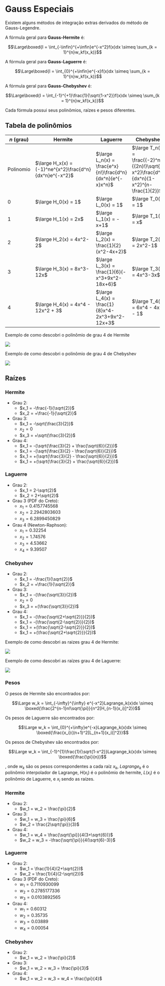 # Gauss Especiais

Existem alguns métodos de integração extras derivados do método de Gauss-Legendre.

A fórmula geral para **Gauss-Hermite** é:

$$\Large\boxed{I = \int_{-\infin}^{+\infin}e^{-x^2}f(x)dx \simeq \sum_{k = 1}^{n}w_kf(x_k)}$$

A fórmula geral para **Gauss-Laguerre** é:

$$\Large\boxed{I = \int_{0}^{+\infin}e^{-x}f(x)dx \simeq \sum_{k = 1}^{n}w_kf(x_k)}$$

A fórmula geral para **Gauss-Chebyshev** é:

$$\Large\boxed{I = \int_{-1}^{+1}\frac{1}{\sqrt{1-x^2}}f(x)dx \simeq \sum_{k = 1}^{n}w_kf(x_k)}$$

Cada fórmula possui seus polinômios, raízes e pesos diferentes.

## Tabela de polinômios

| $n$ (grau) | Hermite | Laguerre | Chebyshev |
| --- | --- | --- | --- |
| Polinomio | $\large H_x(x) = (-1)^ne^{x^2}\frac{d^n}{dx^n}e^{-x^2}$ | $\large L_n(x) = \frac{e^x}{n!}\frac{d^n}{dx^n}(e^{-x}x^n)$ | $\large T_n(x) = \frac{(-2)^nn!}{(2n)!}\sqrt{1-x^2}\frac{d^n}{dx^n}(1-x^2)^{n-\frac{1}{2}}$ |
| 0 | $\large H_0(x) = 1$ | $\large L_0(x) = 1$ | $\large T_0(x) = 1$ |
| 1 | $\large H_1(x) = 2x$ | $\large L_1(x) = -x+1$ | $\large T_1(x) = x$ |
| 2 | $\large H_2(x) = 4x^2-2$ | $\large L_2(x) = \frac{1}{2}(x^2-4x+2)$ | $\large T_2(x) = 2x^2-1$ |
| 3 | $\large H_3(x) = 8x^3-12x$ | $\large L_3(x) = \frac{1}{6}(-x^3+9x^2-18x+6)$ | $\large T_3(x) = 4x^3-3x$ |
| 4 | $\large H_4(x) = 4x^4 - 12x^2 + 3$ | $\large L_4(x) = \frac{1}{8}x^4-2x^3+9x^2-12x+3$ | $\large T_4(x) = 6x^4 - 4x^2 - 1$ |

Exemplo de como descobri o polinômio de grau 4 de Hermite

![](2023-05-08-15-40-03.png)

Exemplo de como descobri o polinômio de grau 4 de Chebyshev

![](2023-05-08-19-23-59.png)

## Raízes

### Hermite

- Grau 2:
    - $x_1 = -\frac{-1}{\sqrt{2}}$
    - $x_2 = +\frac{-1}{\sqrt{2}}$
- Grau 3:
    - $x_1 = -\sqrt{\frac{3}{2}}$
    - $x_2 = 0$
    - $x_3 = +\sqrt{\frac{3}{2}}$
- Grau 4:       
    - $x_1 = -(\sqrt{\frac{3}{2} + \frac{\sqrt{6}}{2}})$
    - $x_1 = -(\sqrt{\frac{3}{2} - \frac{\sqrt{6}}{2}})$
    - $x_1 = +(\sqrt{\frac{3}{2} - \frac{\sqrt{6}}{2}})$
    - $x_1 = +(\sqrt{\frac{3}{2} + \frac{\sqrt{6}}{2}})$

### Laguerre

- Grau 2:
    - $x_1 = 2-\sqrt{2}$
    - $x_2 = 2+\sqrt{2}$
- Grau 3 (PDF do Creto):
    - $x_1 = 0.4157745568$
    - $x_2 = 2.2942803603$
    - $x_3 = 6.2899450829$
- Grau 4 (Newton-Raphson):
    - $x_1 = 0.32254$
    - $x_2 = 1.74576$
    - $x_3 = 4.53662$
    - $x_4 = 9.39507$

### Chebyshev

- Grau 2:
    - $x_1 = -\frac{1}{\sqrt{2}}$
    - $x_2 = +\frac{1}{\sqrt{2}}$
- Grau 3:
    - $x_1 = -(\frac{\sqrt{3}}{2})$
    - $x_2 = 0$
    - $x_3 = +(\frac{\sqrt{3}}{2})$
- Grau 4:
    - $x_1 = -(\frac{\sqrt{2+\sqrt{2}}}{2})$
    - $x_1 = -(\frac{\sqrt{2-\sqrt{2}}}{2})$
    - $x_1 = +(\frac{\sqrt{2-\sqrt{2}}}{2})$
    - $x_1 = +(\frac{\sqrt{2+\sqrt{2}}}{2})$

Exemplo de como descobri as raizes grau 4 de Hermite:

![](2023-05-08-15-27-30.png)

Exemplo de como descobri as raízes grau 4 de Laguerre:

![](2023-05-08-17-44-09.png)

### Pesos

O pesos de Hermite são encontrados por:

$$\Large w_k = \int_{-\infty}^{\infty} e^{-x^2}Lagrange_k(x)dx \simeq \boxed{\frac{2^{n-1}n!\sqrt{\pi}}{n^2[H_{n-1}(x_i)]^2}}$$

Os pesos de Laguerre são encontrados por:

$$\Large w_k = \int_{0}^{+\infty}e^{-x}Lagrange_k(x)dx \simeq \boxed{\frac{x_i}{(n+1)^2[L_{n+1}(x_i)]^2}}$$

Os pesos de Chebyshev são encontrados por:

$$\Large w_k = \int_{-1}^{1}\frac{1}{\sqrt{1-x^2}}Lagrange_k(x)dx \simeq \boxed{\frac{\pi}{n}}$$

, onde $w_k$ são os pesos correspondentes a cada raíz $x_k$, $Lagrange_k$ é o polinômio interpolador de Lagrange, $H(x_i)$ é o polinômio de hermite, $L(x_i)$ é o polinômio de Laguerre, e $x_i$ sendo as raízes.

### Hermite

- Grau 2:
    - $w_1 = w_2 = \frac{\pi}{2}$
- Grau 3:
    - $w_1 = w_3 = \frac{\pi}{6}$
    - $w_2 = \frac{2\sqrt{\pi}}{3}$
- Grau 4:       
    - $w_1 = w_4 = \frac{\sqrt{\pi}}{4(3+\sqrt{6})}$
    - $w_2 = w_3 = -\frac{\sqrt{\pi}}{4(\sqrt{6}-3)}$

### Laguerre

- Grau 2:
    - $w_1 = \frac{1}{4}(2+\sqrt{2})$
    - $w_2 = \frac{1}{4}(2-\sqrt{2})$
- Grau 3 (PDF do Creto):
    - $w_1 = 0.7110930099$
    - $w_2 = 0.2785177336$
    - $w_3 = 0.0103892565$
- Grau 4:
    - $w_1 = 0.60312$
    - $w_2 = 0.35735$
    - $w_3 = 0.03889$
    - $w_4 = 0.00054$

### Chebyshev

- Grau 2:
    - $w_1 = w_2 = \frac{\pi}{2}$
- Grau 3:
    - $w_1 = w_2 = w_3 = \frac{\pi}{3}$
- Grau 4:
    - $w_1 = w_2 = w_3 = w_4 = \frac{\pi}{4}$